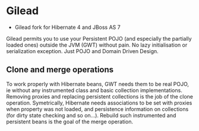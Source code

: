 Gilead
======

* Gilead fork for Hibernate 4 and JBoss AS 7


Gilead permits you to use your Persistent POJO (and especially the partially loaded ones) outside the JVM (GWT) without pain. No lazy initialisation or serialization exception. Just POJO and Domain Driven Design.


Clone and merge operations
--------------------------

To work properly with Hibernate beans, GWT needs them to be real POJO, ie without any instrumented class and basic collection implementations. Removing proxies and replacing persistent collections is the job of the clone operation.
Symetrically, Hibernate needs associations to be set with proxies when property was not loaded, and persistence information on collections (for dirty state checking and so on...). Rebuild such instrumented and persistent beans is the goal of the merge operation.



